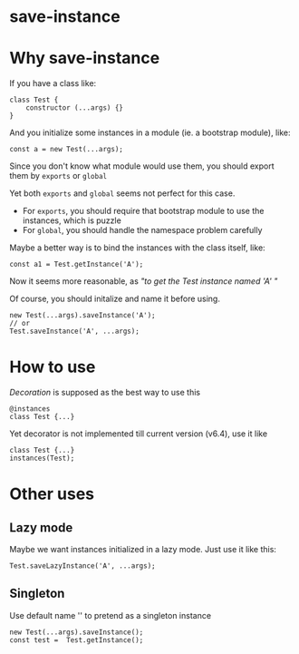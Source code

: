 # save-instance

# Why save-instance

If you have a class like:

```
class Test {
    constructor (...args) {}
}
```

And you initialize some instances in a module (ie. a bootstrap module), like:

```
const a = new Test(...args);
```

Since you don't know what module would use them, you should export them by `exports` or `global`

Yet both `exports` and `global` seems not perfect for this case.
* For `exports`, you should require that bootstrap module to use the instances, which is puzzle
* For `global`, you should handle the namespace problem carefully

Maybe a better way is to bind the instances with the class itself, like:

```
const a1 = Test.getInstance('A');
```

Now it seems more reasonable, as _"to get the Test instance named 'A' "_

Of course, you should initalize and name it before using.

```
new Test(...args).saveInstance('A');
// or
Test.saveInstance('A', ...args);
```

# How to use

_Decoration_ is supposed as the best way to use this

```
@instances
class Test {...}
```

Yet decorator is not implemented till current version (v6.4), use it like

```
class Test {...}
instances(Test);
```

# Other uses

## Lazy mode

Maybe we want instances initialized in a lazy mode. Just use it like this:

```
Test.saveLazyInstance('A', ...args);
```

## Singleton

Use default name '' to pretend as a singleton instance

```
new Test(...args).saveInstance();
const test =  Test.getInstance();
```

